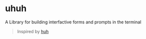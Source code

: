 # uhuh

A Library for building interfactive forms and prompts in the terminal

> Inspired by [huh](https://github.com/charmbracelet/huh)
